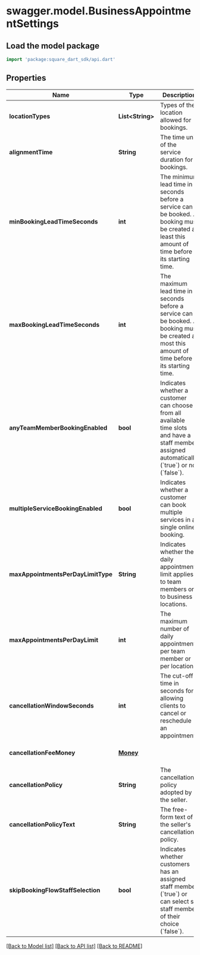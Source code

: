 # swagger.model.BusinessAppointmentSettings

## Load the model package
```dart
import 'package:square_dart_sdk/api.dart'
```

## Properties
Name | Type | Description | Notes
------------ | ------------- | ------------- | -------------
**locationTypes** | **List&lt;String&gt;** | Types of the location allowed for bookings. | [optional] [default to []]
**alignmentTime** | **String** | The time unit of the service duration for bookings. | [optional] [default to null]
**minBookingLeadTimeSeconds** | **int** | The minimum lead time in seconds before a service can be booked. A booking must be created at least this amount of time before its starting time. | [optional] [default to null]
**maxBookingLeadTimeSeconds** | **int** | The maximum lead time in seconds before a service can be booked. A booking must be created at most this amount of time before its starting time. | [optional] [default to null]
**anyTeamMemberBookingEnabled** | **bool** | Indicates whether a customer can choose from all available time slots and have a staff member assigned automatically (&#x60;true&#x60;) or not (&#x60;false&#x60;). | [optional] [default to null]
**multipleServiceBookingEnabled** | **bool** | Indicates whether a customer can book multiple services in a single online booking. | [optional] [default to null]
**maxAppointmentsPerDayLimitType** | **String** | Indicates whether the daily appointment limit applies to team members or to business locations. | [optional] [default to null]
**maxAppointmentsPerDayLimit** | **int** | The maximum number of daily appointments per team member or per location. | [optional] [default to null]
**cancellationWindowSeconds** | **int** | The cut-off time in seconds for allowing clients to cancel or reschedule an appointment. | [optional] [default to null]
**cancellationFeeMoney** | [**Money**](Money.md) |  | [optional] [default to null]
**cancellationPolicy** | **String** | The cancellation policy adopted by the seller. | [optional] [default to null]
**cancellationPolicyText** | **String** | The free-form text of the seller&#x27;s cancellation policy. | [optional] [default to null]
**skipBookingFlowStaffSelection** | **bool** | Indicates whether customers has an assigned staff member (&#x60;true&#x60;) or can select s staff member of their choice (&#x60;false&#x60;). | [optional] [default to null]

[[Back to Model list]](../README.md#documentation-for-models) [[Back to API list]](../README.md#documentation-for-api-endpoints) [[Back to README]](../README.md)

